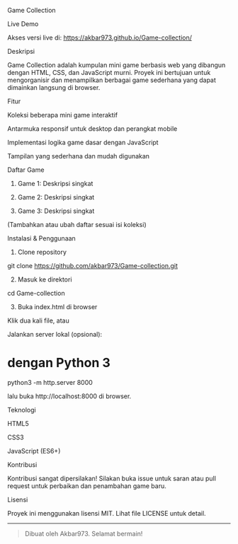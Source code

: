 Game Collection

Live Demo

Akses versi live di: https://akbar973.github.io/Game-collection/

Deskripsi

Game Collection adalah kumpulan mini game berbasis web yang dibangun dengan HTML, CSS, dan JavaScript murni. Proyek ini bertujuan untuk mengorganisir dan menampilkan berbagai game sederhana yang dapat dimainkan langsung di browser.

Fitur

Koleksi beberapa mini game interaktif

Antarmuka responsif untuk desktop dan perangkat mobile

Implementasi logika game dasar dengan JavaScript

Tampilan yang sederhana dan mudah digunakan


Daftar Game

1. Game 1: Deskripsi singkat


2. Game 2: Deskripsi singkat


3. Game 3: Deskripsi singkat



(Tambahkan atau ubah daftar sesuai isi koleksi)

Instalasi & Penggunaan

1. Clone repository

git clone https://github.com/akbar973/Game-collection.git


2. Masuk ke direktori

cd Game-collection


3. Buka index.html di browser

Klik dua kali file, atau

Jalankan server lokal (opsional):

# dengan Python 3
python3 -m http.server 8000

lalu buka http://localhost:8000 di browser.




Teknologi

HTML5

CSS3

JavaScript (ES6+)


Kontribusi

Kontribusi sangat dipersilakan! Silakan buka issue untuk saran atau pull request untuk perbaikan dan penambahan game baru.

Lisensi

Proyek ini menggunakan lisensi MIT. Lihat file LICENSE untuk detail.


---

> Dibuat oleh Akbar973. Selamat bermain!



